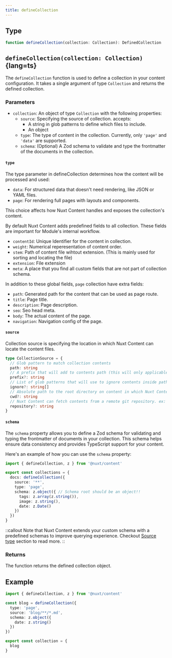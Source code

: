 ```yaml
---
title: defineCollection
---
```


## Type

```ts
function defineCollection(collection: Collection): DefinedCollection
```

## `defineCollection(collection: Collection)`{lang=ts}


The `defineCollection` function is used to define a collection in your content configuration. It takes a single argument of type `Collection` and returns the defined collection.

### Parameters

- `collection`: An object of type `Collection` with the following properties:
  - `source`: Specifying the source of collection. accepts:
    - A string in glob patterns to define which files to include.
    - An object
  - `type`: The type of content in the collection. Currently, only `'page'` and `'data'` are supported.
  - `schema`: (Optional) A Zod schema to validate and type the frontmatter of the documents in the collection.


#### `type`

The type parameter in defineCollection determines how the content will be processed and used:

- `data`: For structured data that doesn't need rendering, like JSON or YAML files.
- `page`: For rendering full pages with layouts and components.

This choice affects how Nuxt Content handles and exposes the collection's content.

By default Nuxt Content adds predefined fields to all collection. These fields are important for Module's internal workflow.

  - `contentId`: Unique Identifier for the content in collection.
  - `weight`: Numerical reperesentation of content order.
  - `stem`: Path of content file wihtout extension. (This is mainly used for sorting and locating the file)
  - `extension`: File extension
  - `meta`: A place that you find all custom fields that are not part of collection schema.

In addition to these global fields, `page` collection have extra fields:

- `path`: Generated path for the content that can be used as page route.
- `title`: Page title.
- `description`: Page description.
- `seo`: Seo head meta.
- `body`: The actual content of the page.
- `navigation`: Navigation config of the page.

#### `source`

Collection source is specifying the location in which Nuxt Content can locate the content files.

```ts
type CollectionSource = {
  // Glob pattern to match collection contents
  path: string
  // A prefix that will add to contents path (this will only applicable in `page` collections)
  prefix?: string
  // List of glob patterns that will use to ignore contents inside path
  ignore?: string[]
  // Absolute path to the root directory on content in which Nuxt Content will match the glob pattern
  cwd?: string
  // Nuxt Content can fetch contents from a remote git repository. ex: https://github.com/nuxt/content
  repository?: string
}
```

#### `schema`

The `schema` property allows you to define a Zod schema for validating and typing the frontmatter of documents in your collection. This schema helps ensure data consistency and provides TypeScript support for your content.

Here's an example of how you can use the `schema` property:

```ts [content.config.ts]
import { defineCollection, z } from '@nuxt/content'

export const collections = {
  docs: defineCollection({
    source: '**',
    type: 'page',
    schema: z.object({ // Schema root should be an object!!
      tags: z.array(z.string()),
      image: z.string(),
      date: z.Date()
    })
  })
}
```

::callout
Note that Nuxt Content extends your custom schema with a predefined schemas to improve querying experience. Checkout [Source type](#type) section to read more.
::

### Returns

The function returns the defined collection object.

## Example

```ts [content.config.ts]
import { defineCollection, z } from '@nuxt/content'

const blog = defineCollection({
  type: 'page',
  source: 'blog/**/*.md',
  schema: z.object({
    date: z.string()
  })
})

export const collection = {
  blog
}
```
